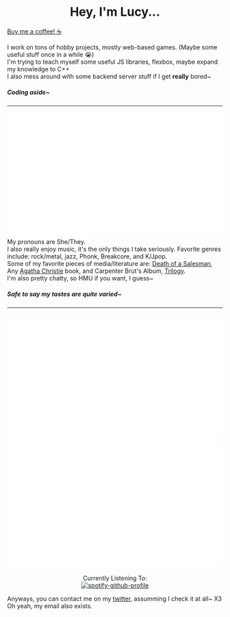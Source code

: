<div align="center">

# Hey, I'm Lucy...

</div>

[Buy me a coffee! ☕](https://www.buymeacoffee.com/lusife)
<br>

I work on tons of hobby projects, mostly web-based games. (Maybe some useful stuff once in a while 😭)<br>
I'm trying to teach myself some useful JS libraries, flexbox, maybe expand my knowledge to C++<br>
I also mess around with some backend server stuff if I get __really__ bored~<br>

##### Coding aside~

---

<div align="right">
  <img src="https://raw.githubusercontent.com/lu-sife/github-stats/master/generated/overview.svg#gh-dark-mode-only" align="right">
</div>

My pronouns are She/They.<br>
I also really enjoy music, it's the only things I take seriously. Favorite genres include: rock/metal, jazz, Phonk, Breakcore, and K/Jpop.<br>
Some of my favorite pieces of media/literature are: [Death of a Salesman](https://en.wikipedia.org/wiki/Death_of_a_Salesman), Any [Agatha Christie](https://en.wikipedia.org/wiki/Agatha_Christie) book, and Carpenter Brut's Album, [Trilogy](https://open.spotify.com/album/5iPLQmPK5f0r69TPJcfAt2?si=0zdPwieUQMO2TqzYge1wFQ).<br>
I'm also pretty chatty, so HMU if you want, I guess~<br>
##### Safe to say my tastes are quite varied~

---

<div align="center">

![](https://raw.githubusercontent.com/lu-sife/github-stats/master/generated/languages.svg#gh-dark-mode-only)
![](https://raw.githubusercontent.com/lu-sife/github-stats/master/generated/languages.svg#gh-light-mode-only)

Currently Listening To:<br>
[![spotify-github-profile](https://spotify-github-profile.vercel.app/api/view?uid=2lckj8cqkajywo3nqxx6rlbgc&cover_image=true&theme=natemoo-re&show_offline=false&bar_color=53b14f&bar_color_cover=true)](https://spotify-github-profile.vercel.app/api/view?uid=2lckj8cqkajywo3nqxx6rlbgc&redirect=true)

</div>

Anyways, you can contact me on my [twitter](https://twitter.com/Lu_Sife_), assumming I check it at all~ X3
<br>
Oh yeah, my email also exists.<br>
